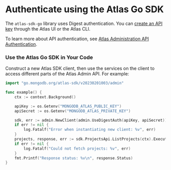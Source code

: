 # Authenticate using the Atlas Go SDK

The `atlas-sdk-go` library uses Digest authentication. 
You can [create an API key](https://www.mongodb.com/docs/atlas/configure-api-access/#create-an-api-key-in-an-organization) through the Atlas UI or the Atlas CLI.

To learn more about API authentication, see  [Atlas Administration API Authentication](https://www.mongodb.com/docs/atlas/api/api-authentication).

### Use the Atlas Go SDK in Your Code

Construct a new Atlas SDK client, then use the services on the client to
access different parts of the Atlas Admin API. For example:

```go
import "go.mongodb.org/atlas-sdk/v20230201003/admin"

func example() {
	ctx := context.Background()

	apiKey := os.Getenv("MONGODB_ATLAS_PUBLIC_KEY")
	apiSecret := os.Getenv("MONGODB_ATLAS_PRIVATE_KEY")

	sdk, err := admin.NewClient(admin.UseDigestAuth(apiKey, apiSecret))
	if err != nil {
		log.Fatalf("Error when instantiating new client: %v", err)
	}
	projects, response, err := sdk.ProjectsApi.ListProjects(ctx).Execute()
	if err != nil {
		log.Fatalf("Could not fetch projects: %v", err)
	}
	fmt.Printf("Response status: %v\n", response.Status)
}
```
